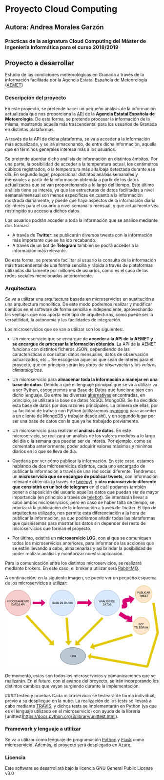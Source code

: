 # Proyecto Cloud Computing 
## Autora: Andrea Morales Garzón

### Prácticas de la asignatura Cloud Computing del Máster de Ingeniería Informática para el curso 2018/2019

## Proyecto a desarrollar
Estudio de las condiciones meteorológicas en Granada a través de la información facilitada por la Agencia Estatal Española de Meteorología ([AEMET](http://www.aemet.es/es/portada))


### Descripción del proyecto 

En este proyecto, se pretende hacer un pequeño análisis de la información actualizada que nos proporciona la [API](https://opendata.aemet.es/centrodedescargas/inicio) de la **Agencia Estatal Española de Meteorología**. De esta forma, se pretende procesar la información de la misma, mostrando aquella más trascendental para los usuarios de Granada en distintas plataformas. 

A través de la API de dicha plataforma, se va a acceder a la información más actualizada, y se irá almacenando, de entre dicha información, aquella que en términos generales interesa más a los usuarios. 


Se pretende abordar dicho análisis de información en distintos ámbitos. Por una parte, la posibilidad de acceder a la temperatura actual, los centímetros cúbicos registrados, o la temperatura más alta/baja detectada durante ese día. En segundo lugar, proporcionar distintos análisis semanales y mensuales a partir de la información obtenida a partir de los datos actualizados que se van proporcionando a lo largo del tiempo. Este último análisis tiene su interés, ya que las estructuras de datos facilitadas a nivel semanal/mensual son menos específicas en cuanto a la información mostrada diariamente, y puede que haya aspectos de la información diaria de interés para el usuario a nivel semanal o mensual, y que actualmente vea restringido su acceso a dichos datos. 


Los usuarios podrán acceder a toda la información que se analice mediante dos formas:
* A través de **Twitter**: se publicarán diversos tweets con la información más importante que se ha ido recabando. 
* A través de un bot de **Telegram** también se podrá acceder a la información más relevante. 


De esta forma, se pretende facilitar al usuario la consulta de la información más trascendental de una forma sencilla y rápida a través de plataformas utilizadas diariamente por millones de usuarios, como es el caso de las redes sociales mencionadas anteriormente. 



### Arquitectura 
Se va a utilizar una arquitectura basada en microservicios en sustitución a una arquitectura monolítica. De este modo podremos realizar y modificar cambios en el software de forma sencilla e independiente, aprovechando las ventajas que nos aporta este tipo de arquitecturas, como puede ser la versatilidad, la autonomía y las facilidades de integración. 

Los microservicios que se van a utilizar son los siguientes:.
* Un microservicio que se encargue de **acceder a la API de la AEMET y se encargue de procesar la información obtenida**. La API de la AEMET funciona con distintos ficheros JSON, dependiendo de las características a consultar: datos mensuales, datos de observación actualizados, etc... Se escogeran aquellos que sean de interés para el proyecto, que en principio serán los *datos de observación* y los *valores climatológicos*.

* Un microservicio para **almacenar toda la información a manejar en una base de datos**. Debido a que el lenguaje principal que se va a utilizar va a ser Python, escogeremos una Base de Datos que funcione bien con dicho lenguaje. De entre las diversas [alternativas](https://www.quora.com/What-is-the-best-database-suitable-with-Python-for-web-applications) encontradas, en principio, se utilizará la base de datos NoSQL MongoDB. Se ha decidido esta base de datos por dos razones principales. La primera de ellas, por su facilidad de trabajo con Python (utilizaremos [pymongo](http://api.mongodb.com/python/3.6.0/tutorial.html) para acceder a un cliente de MongoDB y trabajar desde ahí), y en segundo lugar por ser una base de datos con la que ya he trabajado previamente. 

* Un microservicio para realizar el **análisis de datos**. En este microservicio, se realizará un análisis de los valores medidos a lo largo del día o la semana que puedan ser de interés. Por ejemplo, como se comentaba anteriormente, poder adquirir valores máximos y mínimos diarios en lo que se lleva de día. 

* Quedaría por ver cómo publicar la información. En este caso, estamos hablando de dos microservicios distintos, cada uno encargado de publicar la información a través de una red social diferente. Tendremos un **microservicio que se encargue de publicar tweets**, con información relevante obtenida (a través de [tweepy](http://www.tweepy.org/)), y **otro microservicio diferente que consistirá en un bot de telegram** en el cuál podamos también poner a disposición del usuario aquellos datos que puedan ser de mayor importancia (en principio a través de [telebot](https://geekytheory.com/telegram-programando-un-bot-en-python)). Se intentarán llevar a cabo ambos microservicios, pero en caso de haber falta de tiempo, se priorizará la publicación de la información a través de Twitter. El tipo de arquitectura utilizado, nos permite esta diferenciación a la hora de publicar la información, ya que podríamos añadir todas las plataformas que quisiésemos para mostrar los datos sin depender del resto de microservicios que forman el proyecto.

* Por último, existirá un **microservicio LOG**, con el que se comuniquen todos los microservicios anteriores, para informar de las acciones que se están llevando a cabo, almacenarlas y así brindar la posibilidad de poder realizar análisis y monitorizar nuestra aplicación. 

Para la comunicación entre los distintos microservicios, se realizará mediante brokers. En este caso, el broker a utilizar será [RabbitMQ](https://www.rabbitmq.com/).

A continuación, en la siguiente imagen, se puede ver un pequeño esquema de los microservicios a utilizar:
![Esquema de los microservicios](docs/images/esquemaMicroservicios.png)


De momento, estos son todos los microservicios y comunicaciones que se realizarán. En el futuro, con el avance del proyecto, se irán incorporando los distintos cambios que vayan surgiendo durante la implementación. 

####Testeo y pruebas
Cada microservicio se testeará de forma individual, previo a su despliegue en la nube. La realización de los tests se llevará a cabo mediante [TRAVIS](https://travis-ci.org/), y dichos tests se implementarán en Python (ya que es el lenguaje utilizado en el microservicio) con ayuda de la librería [unittest]https://docs.python.org/3/library/unittest.html). 

### Framework y lenguaje a utilizar
Se va a utilizar como lenguaje de programación [Python](https://www.python.org) y [Flask](http://flask.pocoo.org/) como microservicio. Además, el proyecto será desplegado en Azure. 


### Licencia
Este software se desarrollará bajo la licencia GNU General Public License v3.0 
